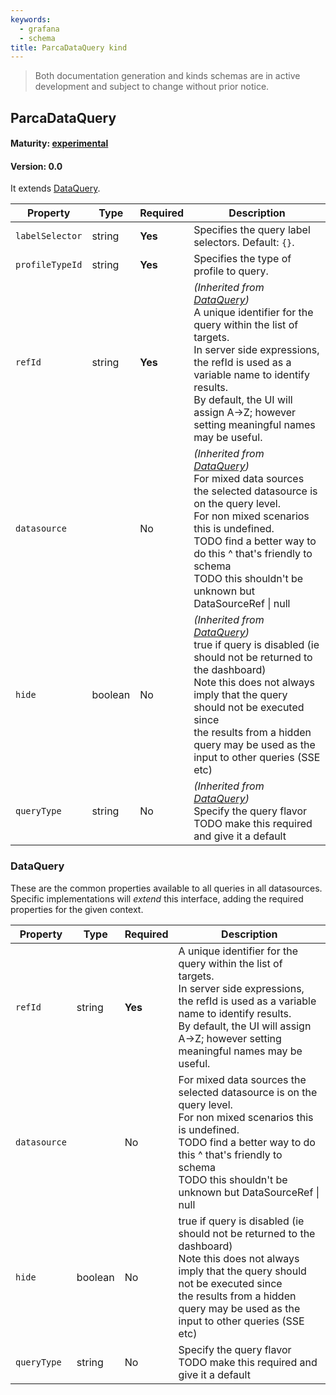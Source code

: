 ```yaml
---
keywords:
  - grafana
  - schema
title: ParcaDataQuery kind
---
```

> Both documentation generation and kinds schemas are in active development and subject to change without prior notice.

## ParcaDataQuery

#### Maturity: [experimental](../../../maturity/#experimental)
#### Version: 0.0



It extends [DataQuery](#dataquery).

| Property        | Type    | Required | Description                                                                                                                                                                                                                                                                                            |
|-----------------|---------|----------|--------------------------------------------------------------------------------------------------------------------------------------------------------------------------------------------------------------------------------------------------------------------------------------------------------|
| `labelSelector` | string  | **Yes**  | Specifies the query label selectors. Default: `{}`.                                                                                                                                                                                                                                                    |
| `profileTypeId` | string  | **Yes**  | Specifies the type of profile to query.                                                                                                                                                                                                                                                                |
| `refId`         | string  | **Yes**  | *(Inherited from [DataQuery](#dataquery))*<br/>A unique identifier for the query within the list of targets.<br/>In server side expressions, the refId is used as a variable name to identify results.<br/>By default, the UI will assign A->Z; however setting meaningful names may be useful.        |
| `datasource`    |         | No       | *(Inherited from [DataQuery](#dataquery))*<br/>For mixed data sources the selected datasource is on the query level.<br/>For non mixed scenarios this is undefined.<br/>TODO find a better way to do this ^ that's friendly to schema<br/>TODO this shouldn't be unknown but DataSourceRef &#124; null |
| `hide`          | boolean | No       | *(Inherited from [DataQuery](#dataquery))*<br/>true if query is disabled (ie should not be returned to the dashboard)<br/>Note this does not always imply that the query should not be executed since<br/>the results from a hidden query may be used as the input to other queries (SSE etc)          |
| `queryType`     | string  | No       | *(Inherited from [DataQuery](#dataquery))*<br/>Specify the query flavor<br/>TODO make this required and give it a default                                                                                                                                                                              |

### DataQuery

These are the common properties available to all queries in all datasources.
Specific implementations will *extend* this interface, adding the required
properties for the given context.

| Property     | Type    | Required | Description                                                                                                                                                                                                                                             |
|--------------|---------|----------|---------------------------------------------------------------------------------------------------------------------------------------------------------------------------------------------------------------------------------------------------------|
| `refId`      | string  | **Yes**  | A unique identifier for the query within the list of targets.<br/>In server side expressions, the refId is used as a variable name to identify results.<br/>By default, the UI will assign A->Z; however setting meaningful names may be useful.        |
| `datasource` |         | No       | For mixed data sources the selected datasource is on the query level.<br/>For non mixed scenarios this is undefined.<br/>TODO find a better way to do this ^ that's friendly to schema<br/>TODO this shouldn't be unknown but DataSourceRef &#124; null |
| `hide`       | boolean | No       | true if query is disabled (ie should not be returned to the dashboard)<br/>Note this does not always imply that the query should not be executed since<br/>the results from a hidden query may be used as the input to other queries (SSE etc)          |
| `queryType`  | string  | No       | Specify the query flavor<br/>TODO make this required and give it a default                                                                                                                                                                              |


